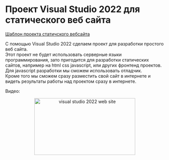 # Проект Visual Studio 2022 для статического веб сайта  
[Шаблон проекта статичского вебсайта](https://creativcode-ru.github.io/static-website/) 

C помощью Visual Studio 2022 сделаем проект для разработки простого веб сайта.  
Этот проект не будет использовать серверные языки программирования, зато пригодится для разработки статических сайтов, например на html css javascript, или других фронтенд проектов.  
Для javascript разработки мы сможем использовать отладчик.    
Кроме того мы сможем сразу разместить свой сайт в интернете и видеть результаты работы над проектом сразу в интернете.  

Видео:  
<p align="center">
   <a  href="https://youtu.be/tTR5zbVvrf4" target="_blank" title="Проект Visual Studio для создания статического веб сайта" >
       <img src="https://img.youtube.com/vi/tTR5zbVvrf4/mqdefault.jpg" width="320" height="180" alt="visual studio 2022 web site">
   </a>
</p>
